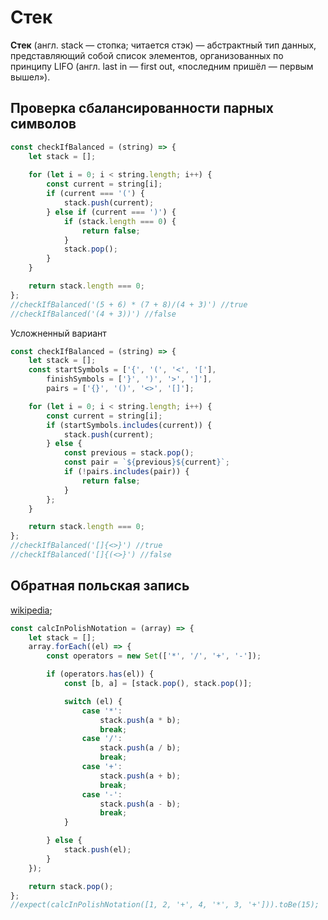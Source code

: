 # Стек

**Стек** (англ. stack — стопка; читается стэк) — абстрактный тип данных, представляющий собой список элементов, организованных по принципу LIFO (англ. last in — first out, «последним пришёл — первым вышел»).

## Проверка сбалансированности парных символов

```javascript
const checkIfBalanced = (string) => {
    let stack = [];
    
    for (let i = 0; i < string.length; i++) {
        const current = string[i];
        if (current === '(') {
            stack.push(current);
        } else if (current === ')') {
            if (stack.length === 0) {
                return false;
            }
            stack.pop();
        }
    }

    return stack.length === 0;
};
//checkIfBalanced('(5 + 6) * (7 + 8)/(4 + 3)') //true
//checkIfBalanced('(4 + 3))') //false
```

Усложненный вариант

```javascript
const checkIfBalanced = (string) => {
    let stack = [];
    const startSymbols = ['{', '(', '<', '['],
        finishSymbols = ['}', ')', '>', ']'], 
        pairs = ['{}', '()', '<>', '[]'];

    for (let i = 0; i < string.length; i++) {
        const current = string[i]; 
        if (startSymbols.includes(current)) {
            stack.push(current);
        } else {
            const previous = stack.pop(); 
            const pair = `${previous}${current}`;
            if (!pairs.includes(pair)) {
                return false;
            }
        };
    }

    return stack.length === 0;
};
//checkIfBalanced('[]{<>}') //true
//checkIfBalanced('[]{(<>}') //false
```

##  Обратная польская запись

[wikipedia](https://ru.wikipedia.org/wiki/%D0%9E%D0%B1%D1%80%D0%B0%D1%82%D0%BD%D0%B0%D1%8F_%D0%BF%D0%BE%D0%BB%D1%8C%D1%81%D0%BA%D0%B0%D1%8F_%D0%B7%D0%B0%D0%BF%D0%B8%D1%81%D1%8C);

```javascript
const calcInPolishNotation = (array) => {
    let stack = [];
    array.forEach((el) => {
        const operators = new Set(['*', '/', '+', '-']);

        if (operators.has(el)) {
            const [b, a] = [stack.pop(), stack.pop()];

            switch (el) {
                case '*':
                    stack.push(a * b);
                    break;
                case '/':
                    stack.push(a / b);
                    break;
                case '+':
                    stack.push(a + b);
                    break;
                case '-':
                    stack.push(a - b);
                    break;
            }

        } else {
            stack.push(el);
        }
    });

    return stack.pop();
};
//expect(calcInPolishNotation([1, 2, '+', 4, '*', 3, '+'])).toBe(15);
```

